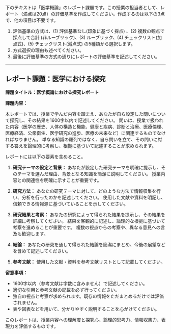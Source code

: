 下のテキストは「医学概論」のレポート課題です。この授業の担当者として、レポート（満点は20点）の評価基準を作成してください。作成するのは以下の3点で、他の項目は不要です。

1. 評価基準の方式は、(1) 評価基準なし(印象に基づく採点) 、(2) 複数の観点で採点して合計  (非ルーブリック)、(3) ルーブリック、(4) チェックリスト(加点式)、(5) チェックリスト(減点式) の5種類から選択します。
2. 方式選択の理由も述べてください。
3. 最後に評価基準の方式の通りにレポートの評価基準を記述してください。

---------------------------------------
## レポート課題：医学における探究

**課題タイトル：医学概論における探究レポート**

**課題内容：**

本レポートでは、授業で学んだ内容を踏まえ、あなたが自ら設定した問いについて探究し、その結果を1600字以内で記述してください。  問いは、授業で扱われた内容（医学の歴史、人体の構造と機能、健康と疾病、診断と治療、医療倫理、医療経済、公衆衛生、医学研究の進歩、医療の未来など）に関連するものでなければなりません。  単なる知識の羅列ではなく、自ら問いを立て、その問いに対する答えを論理的に考察し、根拠に基づいて記述することが求められます。

レポートには以下の要素を含めること。

1. **研究テーマの設定と背景：**  あなたが設定した研究テーマを明確に提示し、そのテーマを選んだ理由、背景となる知識を簡潔に説明してください。  授業内容との関連性を明確に示すことが重要です。

2. **研究方法：**  あなたの研究テーマに対して、どのような方法で情報収集を行い、分析を行ったのかを記述してください。  使用した文献や資料を明記し、信頼できる情報源に基づいていることを示してください。

3. **研究結果と考察：**  あなたの研究によって得られた結果を提示し、その結果を詳細に考察してください。  結果を客観的に記述し、論理的な根拠に基づいて考察を進めることが重要です。  複数の視点からの考察や、異なる意見への言及も歓迎します。

4. **結論：**  あなたの研究を通して得られた結論を簡潔にまとめ、今後の展望などを含めて記述してください。

5. **参考文献：**  使用した文献・資料を参考文献リストとして記載してください。


**留意事項：**

* 1600字以内（参考文献は字数に含みません）で記述してください。
* 適切な引用と参考文献の記載を必ず行ってください。
* 独自の視点と考察が求められます。既存の情報をただまとめるだけでは評価されません。
* 表や図表などを用いて、分かりやすく説明することを心がけてください。


このレポートは、授業内容への理解度と探究心、論理的思考力、情報収集力、表現力を評価するものです。
